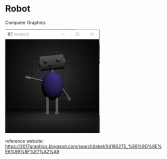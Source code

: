 # Robot
Computer Graphics

![alt text](https://github.com/yanshuolee/Robot/blob/master/picture.jpg)

reference website: https://2017graphics.blogspot.com/search/label/04160275_%E6%9D%8E%E6%99%8F%E7%A2%A9
